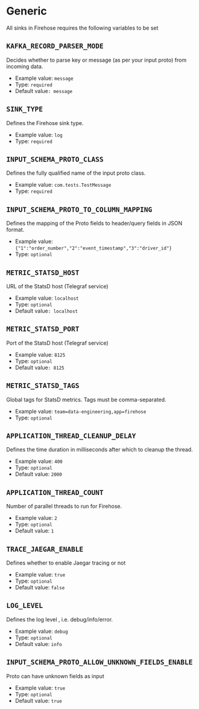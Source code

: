 # Generic

All sinks in Firehose requires the following variables to be set

## `KAFKA_RECORD_PARSER_MODE`

Decides whether to parse key or message \(as per your input proto\) from incoming data.

* Example value: `message`
* Type: `required`
* Default value`: message`

## `SINK_TYPE`

Defines the Firehose sink type.

* Example value: `log`
* Type: `required`

## `INPUT_SCHEMA_PROTO_CLASS`

Defines the fully qualified name of the input proto class.

* Example value: `com.tests.TestMessage`
* Type: `required`

## `INPUT_SCHEMA_PROTO_TO_COLUMN_MAPPING`

Defines the mapping of the Proto fields to header/query fields in JSON format.

* Example value: `{"1":"order_number","2":"event_timestamp","3":"driver_id"}`
* Type: `optional`

## `METRIC_STATSD_HOST`

URL of the StatsD host \(Telegraf service\)

* Example value: `localhost`
* Type: `optional`
* Default value`: localhost`

##  `METRIC_STATSD_PORT`

Port of the StatsD host \(Telegraf service\)

* Example value: `8125`
* Type: `optional`
* Default value`: 8125`

## `METRIC_STATSD_TAGS`

Global tags for StatsD metrics. Tags must be comma-separated.

* Example value: `team=data-engineering,app=firehose`
* Type: `optional`

## `APPLICATION_THREAD_CLEANUP_DELAY`

Defines the time duration in milliseconds after which to cleanup the thread.

* Example value: `400`
* Type: `optional`
* Default value: `2000`

## `APPLICATION_THREAD_COUNT`

Number of parallel threads to run for Firehose.

* Example value: `2`
* Type: `optional`
* Default value: `1`

## `TRACE_JAEGAR_ENABLE`

Defines whether to enable Jaegar tracing or not

* Example value: `true`
* Type: `optional`
* Default value: `false`

## `LOG_LEVEL`

Defines the log level , i.e. debug/info/error.

* Example value: `debug`
* Type: `optional`
* Default value: `info`

## `INPUT_SCHEMA_PROTO_ALLOW_UNKNOWN_FIELDS_ENABLE`

Proto can have unknown fields as input

* Example value: `true`
* Type: `optional`
* Default value: `true`


